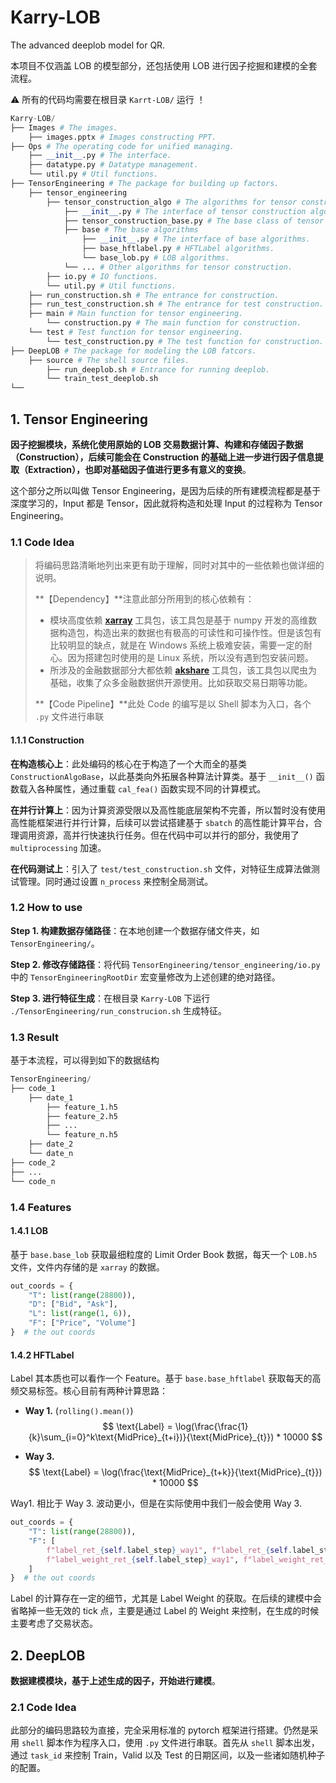# Karry-LOB
The advanced deeplob model for QR. 

本项目不仅涵盖 LOB 的模型部分，还包括使用 LOB 进行因子挖掘和建模的全套流程。

⚠️ 所有的代码均需要在根目录 `Karrt-LOB/` 运行 ！

```python
Karry-LOB/
├── Images # The images.
    ├── images.pptx # Images constructing PPT.
├── Ops # The operating code for unified managing.
    ├── __init__.py # The interface.
    ├── datatype.py # Datatype management.
    └── util.py # Util functions.
├── TensorEngineering # The package for building up factors.
    ├── tensor_engineering
        ├── tensor_construction_algo # The algorithms for tensor construction.
            ├── __init__.py # The interface of tensor construction algorithms.
            ├── tensor_construction_base.py # The base class of tensor construction.
            ├── base # The base algorithms
                ├── __init__.py # The interface of base algorithms.
                ├── base_hftlabel.py # HFTLabel algorithms.
                └── base_lob.py # LOB algorithms.
            └── ... # Other algorithms for tensor construction.
        ├── io.py # IO functions.
        └── util.py # Util functions.
    ├── run_construction.sh # The entrance for construction.
    ├── run_test_construction.sh # The entrance for test construction.
    ├── main # Main function for tensor engineering.
        └── construction.py # The main function for construction.
    └── test # Test function for tensor engineering.
        └── test_construction.py # The test function for construction.
├── DeepLOB # The package for modeling the LOB fatcors.
    ├── source # The shell source files.
        ├── run_deeplob.sh # Entrance for running deeplob.
        └── train_test_deeplob.sh
└── 
```

## 1. Tensor Engineering

**因子挖掘模块，系统化使用原始的 LOB 交易数据计算、构建和存储因子数据（Construction），后续可能会在 Construction 的基础上进一步进行因子信息提取（Extraction），也即对基础因子值进行更多有意义的变换**。

这个部分之所以叫做 Tensor Engineering，是因为后续的所有建模流程都是基于深度学习的，Input 都是 Tensor，因此就将构造和处理 Input 的过程称为 Tensor Engineering。

### 1.1 Code Idea

> 将编码思路清晰地列出来更有助于理解，同时对其中的一些依赖也做详细的说明。
>
> **【Dependency】**注意此部分所用到的核心依赖有：
>
> - 模块高度依赖 [**xarray**](https://docs.xarray.dev/en/stable/index.html) 工具包，该工具包是基于 numpy 开发的高维数据构造包，构造出来的数据也有极高的可读性和可操作性。但是该包有比较明显的缺点，就是在 Windows 系统上极难安装，需要一定的耐心。因为搭建包时使用的是 Linux 系统，所以没有遇到包安装问题。
> - 所涉及的金融数据部分大都依赖 [**akshare**](https://akshare.akfamily.xyz/index.html) 工具包，该工具包以爬虫为基础，收集了众多金融数据供开源使用。比如获取交易日期等功能。
>
> **【Code Pipeline】**此处 Code 的编写是以 Shell 脚本为入口，各个 `.py` 文件进行串联

#### 1.1.1 Construction

**在构造核心上**：此处编码的核心在于构造了一个大而全的基类 `ConstructionAlgoBase`，以此基类向外拓展各种算法计算类。基于 `__init__()` 函数载入各种属性，通过重载 `cal_fea()` 函数实现不同的计算模式。

**在并行计算上**：因为计算资源受限以及高性能底层架构不完善，所以暂时没有使用高性能框架进行并行计算，后续可以尝试搭建基于 `sbatch` 的高性能计算平台，合理调用资源，高并行快速执行任务。但在代码中可以并行的部分，我使用了 `multiprocessing` 加速。

**在代码测试上**：引入了 `test/test_construction.sh` 文件，对特征生成算法做测试管理。同时通过设置 `n_process` 来控制全局测试。

### 1.2 How to use

**Step 1. 构建数据存储路径**：在本地创建一个数据存储文件夹，如 `TensorEngineering/`。

**Step 2. 修改存储路径**：将代码 `TensorEngineering/tensor_engineering/io.py` 中的 `TensorEngineeringRootDir` 宏变量修改为上述创建的绝对路径。

**Step 3. 进行特征生成**：在根目录 `Karry-LOB` 下运行 `./TensorEngineering/run_construcion.sh` 生成特征。

### 1.3 Result

基于本流程，可以得到如下的数据结构

```python
TensorEngineering/
├── code_1
    ├── date_1
        ├── feature_1.h5
        ├── feature_2.h5
        ├── ...
        └── feature_n.h5
    ├── date_2
    └── date_n
├── code_2
├── ...
└── code_n
```

### 1.4 Features

#### 1.4.1 LOB

基于 `base.base_lob` 获取最细粒度的 Limit Order Book 数据，每天一个 `LOB.h5` 文件，文件内存储的是 `xarray` 的数据。

```python
out_coords = {
    "T": list(range(28800)),
    "D": ["Bid", "Ask"],
    "L": list(range(1, 6)),
    "F": ["Price", "Volume"]
}  # the out coords
```

#### 1.4.2 HFTLabel

Label 其本质也可以看作一个 Feature。基于 `base.base_hftlabel` 获取每天的高频交易标签。核心目前有两种计算思路：

- **Way 1.**  (`rolling().mean()`)
  $$
  \text{Label} = \log(\frac{\frac{1}{k}\sum_{i=0}^k\text{MidPrice}_{t+i})}{\text{MidPrice}_{t}}) * 10000
  $$

- **Way 3.** 
  $$
  \text{Label} = \log(\frac{\text{MidPrice}_{t+k}}{\text{MidPrice}_{t}}) * 10000
  $$

Way1. 相比于 Way 3. 波动更小，但是在实际使用中我们一般会使用 Way 3.

```python
out_coords = {
    "T": list(range(28800)),
    "F": [
        f"label_ret_{self.label_step}_way1", f"label_ret_{self.label_step}_way3",
        f"label_weight_ret_{self.label_step}_way1", f"label_weight_ret_{self.label_step}_way3"
    ]
}  # the out coords
```

Label 的计算存在一定的细节，尤其是 Label Weight 的获取。在后续的建模中会省略掉一些无效的 tick 点，主要是通过 Label 的 Weight 来控制，在生成的时候主要考虑了交易状态。

## 2. DeepLOB

**数据建模模块，基于上述生成的因子，开始进行建模**。

### 2.1 Code Idea

此部分的编码思路较为直接，完全采用标准的 pytorch 框架进行搭建。仍然是采用 `shell` 脚本作为程序入口，使用 `.py` 文件进行串联。首先从 `shell` 脚本出发，通过 `task_id` 来控制 Train，Valid 以及 Test 的日期区间，以及一些诸如随机种子的配置。

